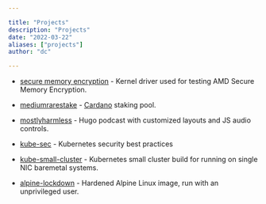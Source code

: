 ```yaml
---

title: "Projects"
description: "Projects"
date: "2022-03-22"
aliases: ["projects"]
author: "dc"

---
```


- [secure memory encryption](https://github.com/therandomsecurityguy/secure-memory-encryption-test) - Kernel driver used for testing AMD Secure Memory Encryption.

- [mediumrarestake](https://mediumrarestake.com/) - [Cardano](https://cardano.org/) staking pool.

- [mostlyharmless](https://github.com/therandomsecurityguy/mostlyharmless) - Hugo podcast with customized layouts and JS audio controls.

- [kube-sec](https://github.com/therandomsecurityguy/kubernetes-security) - Kubernetes security best practices

- [kube-small-cluster](https://github.com/therandomsecurityguy/kube-small-cluster) - Kubernetes small cluster build for running on single NIC baremetal systems.

- [alpine-lockdown](https://github.com/therandomsecurityguy/alpine-lockdown) - Hardened Alpine Linux image, run with an unprivileged user.
